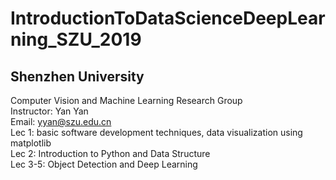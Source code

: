 # IntroductionToDataScienceDeepLearning_SZU_2019
## Shenzhen University  
Computer Vision and Machine Learning Research Group  
Instructor: Yan Yan  
Email: yyan@szu.edu.cn  
Lec 1: basic software development techniques, data visualization using matplotlib  
Lec 2: Introduction to Python and Data Structure  
Lec 3-5: Object Detection and Deep Learning

